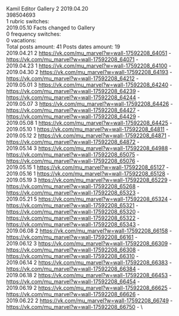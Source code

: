 Kamil	Editor Gallery 2 2019.04.20\
398504693\
1 rubric switches:\
2019.05.10 Facts changed to Gallery \
0 frequency switches:\
0 vacations:\
Total posts amount: 41	Posts dates amount: 19\
2019.04.21 2 https://vk.com/mu_marvel?w=wall-17592208_64051 - https://vk.com/mu_marvel?w=wall-17592208_64071 - \
2019.04.23 1 https://vk.com/mu_marvel?w=wall-17592208_64100 - \
2019.04.30 2 https://vk.com/mu_marvel?w=wall-17592208_64193 - https://vk.com/mu_marvel?w=wall-17592208_64212 - \
2019.05.01 3 https://vk.com/mu_marvel?w=wall-17592208_64240 - https://vk.com/mu_marvel?w=wall-17592208_64239 - https://vk.com/mu_marvel?w=wall-17592208_64244 - \
2019.05.07 3 https://vk.com/mu_marvel?w=wall-17592208_64426 - https://vk.com/mu_marvel?w=wall-17592208_64427 - https://vk.com/mu_marvel?w=wall-17592208_64429 - \
2019.05.08 1 https://vk.com/mu_marvel?w=wall-17592208_64425 - \
2019.05.10 1 https://vk.com/mu_marvel?w=wall-17592208_64811 - \
2019.05.12 2 https://vk.com/mu_marvel?w=wall-17592208_64871 - https://vk.com/mu_marvel?w=wall-17592208_64872 - \
2019.05.14 3 https://vk.com/mu_marvel?w=wall-17592208_64988 - https://vk.com/mu_marvel?w=wall-17592208_65075 - https://vk.com/mu_marvel?w=wall-17592208_65076 - \
2019.05.15 1 https://vk.com/mu_marvel?w=wall-17592208_65127 - \
2019.05.16 1 https://vk.com/mu_marvel?w=wall-17592208_65128 - \
2019.05.19 3 https://vk.com/mu_marvel?w=wall-17592208_65229 - https://vk.com/mu_marvel?w=wall-17592208_65268 - https://vk.com/mu_marvel?w=wall-17592208_65323 - \
2019.05.21 5 https://vk.com/mu_marvel?w=wall-17592208_65324 - https://vk.com/mu_marvel?w=wall-17592208_65321 - https://vk.com/mu_marvel?w=wall-17592208_65320 - https://vk.com/mu_marvel?w=wall-17592208_65322 - https://vk.com/mu_marvel?w=wall-17592208_65343 - \
2019.06.08 2 https://vk.com/mu_marvel?w=wall-17592208_66158 - https://vk.com/mu_marvel?w=wall-17592208_66161 - \
2019.06.12 3 https://vk.com/mu_marvel?w=wall-17592208_66309 - https://vk.com/mu_marvel?w=wall-17592208_66308 - https://vk.com/mu_marvel?w=wall-17592208_66310 - \
2019.06.14 2 https://vk.com/mu_marvel?w=wall-17592208_66383 - https://vk.com/mu_marvel?w=wall-17592208_66384 - \
2019.06.18 2 https://vk.com/mu_marvel?w=wall-17592208_66453 - https://vk.com/mu_marvel?w=wall-17592208_66454 - \
2019.06.19 2 https://vk.com/mu_marvel?w=wall-17592208_66625 - https://vk.com/mu_marvel?w=wall-17592208_66626 - \
2019.06.22 2 https://vk.com/mu_marvel?w=wall-17592208_66749 - https://vk.com/mu_marvel?w=wall-17592208_66750 - \
